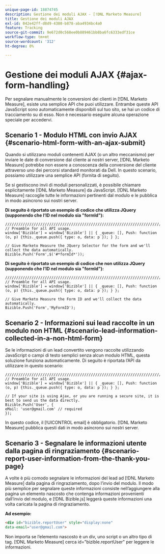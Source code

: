 ```yaml
---
unique-page-id: 18874745
description: Gestione dei moduli AJAX - [!DNL Marketo Measure]
title: Gestione dei moduli AJAX
exl-id: 042e42ff-d8d9-4380-b878-aba4934bc4a0
feature: Tracking
source-git-commit: 9e672d0c568ee0b889461bb8ba6fc6333edf31ce
workflow-type: tm+mt
source-wordcount: '312'
ht-degree: 0%

---
```


# Gestione dei moduli AJAX {#ajax-form-handling}

Per segnalare manualmente le conversioni dei clienti in [!DNL Marketo Measure], esiste una semplice API che puoi utilizzare. Entrambe queste API JavaScript sono automaticamente disponibili sul tuo sito, se hai un codice di tracciamento su di esso. Non è necessario eseguire alcuna operazione speciale per accedervi.

## Scenario 1 - Modulo HTML con invio AJAX {#scenario-html-form-with-an-ajax-submit}

Quando si utilizzano moduli contenenti AJAX (o un altro meccanismo) per inviare le date di conversione dal cliente ai nostri server, [!DNL Marketo Measure] potrebbe non essere a conoscenza della conversione del cliente attraverso uno dei percorsi standard monitorati da Dell. In questo scenario, possiamo utilizzare una semplice API (fornita di seguito).

Se si gestiscono invii di moduli personalizzati, è possibile chiamare esplicitamente [!DNL Marketo Measure] da JavaScript. [!DNL Marketo Measure] raccoglie tutte le informazioni pertinenti dal modulo e le pubblica in modo asincrono sui nostri server.

**Di seguito è riportato un esempio di codice che utilizza JQuery (supponendo che l’ID nel modulo sia &quot;formId&quot;):**

```jquery
///////////////////////////////////////////////////////////////////////  
// Preamble for all API usage.  
window['Bizible'] = window['Bizible'] || { _queue: [], Push: function (o, p) {this._queue.push({ type: o, data: p }); } };  
  
// Give Marketo Measure the JQuery Selector for the form and we'll collect the data automatically.  
Bizible.Push('Form',$('#*formId*'));
```

**Di seguito è riportato un esempio di codice che non utilizza JQuery (supponendo che l’ID nel modulo sia &quot;formId&quot;):**

```jquery
///////////////////////////////////////////////////////////////////////  
// Preamble for all API usage.  
window['Bizible'] = window['Bizible'] || { _queue: [], Push: function (o, p) {this._queue.push({ type: o, data: p }); } };  
  
// Give Marketo Measure the Form ID and we'll collect the data automatically.
Bizible.Push('Form','MyFormID');
```

## Scenario 2 - Informazioni sui lead raccolte in un modulo non HTML {#scenario-lead-information-collected-in-a-non-html-form}

Se le informazioni di un lead convertito vengono raccolte utilizzando JavaScript o campi di testo semplici senza alcun modulo HTML, questa soluzione funziona automaticamente. Di seguito è riportata l’API da utilizzare in questo scenario:

```jquery
///////////////////////////////////////////////////////////////////////  
// Preamble for all API usage.  
window['Bizible'] = window['Bizible'] || { _queue: [], Push: function (o, p) {this._queue.push({ type: o, data: p }); } };  
  
// If your site is using Ajax, or you are running a secure site, it is best to send us the data directly.  
Bizible.Push('User', {
eMail: 'user@gmail.com' // required  
});  
```

In questo codice, il [!UICONTROL email] è obbligatorio. [!DNL Marketo Measure] pubblica questi dati in modo asincrono sui nostri server.

## Scenario 3 - Segnalare le informazioni utente dalla pagina di ringraziamento {#scenario-report-user-information-from-the-thank-you-page}

A volte è più comodo segnalare le informazioni del lead ad [!DNL Marketo Measure] dalla pagina di ringraziamento, dopo l’invio del modulo. Il modo più semplice per segnalare queste informazioni consiste nell’aggiungere alla pagina un elemento nascosto che contenga informazioni provenienti dall’invio del modulo, e [!DNL Bizible.js] leggerà queste informazioni una volta caricata la pagina di ringraziamento.

**Ad esempio:**

```html
<div id="bizible.reportUser" style="display:none"  
data-email="user@gmail.com">  
```

Non importa se l’elemento nascosto è un div, uno script o un altro tipo di tag. [!DNL Marketo Measure] cerca id=&quot;bizible.reportUser&quot; per leggere le informazioni.
